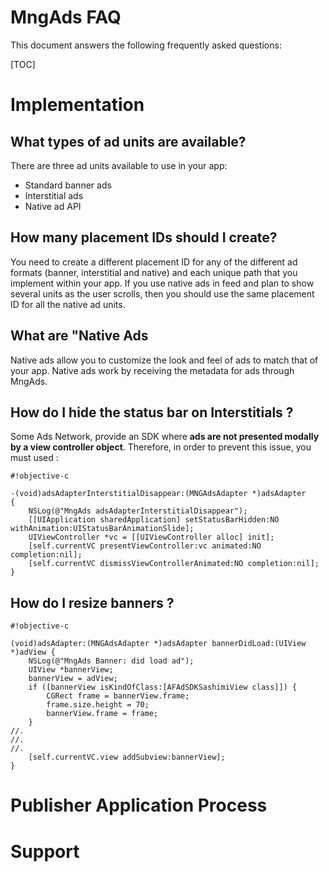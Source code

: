 # MngAds FAQ #

This document answers the following frequently asked questions:

[TOC]
# Implementation #
## What types of ad units are available? ##
There are three ad units available to use in your app:

 - Standard banner ads
 - Interstitial ads
 - Native ad API

## How many placement IDs should I create? ##
You need to create a different placement ID for any of the different ad formats (banner, interstitial and native) and each unique path that you implement within your app. 
If you use native ads in feed and plan to show several units as the user scrolls, then you should use the same placement ID for all the native ad units.
## What are "Native Ads ##
Native ads allow you to customize the look and feel of ads to match that of your app. Native ads work by receiving the metadata for ads through MngAds.

## How do I hide the status bar on Interstitials ? ##
Some Ads Network, provide an SDK where **ads are not presented modally by a view controller object**. Therefore, in order to prevent  this issue, you must used : 

```
#!objective-c

-(void)adsAdapterInterstitialDisappear:(MNGAdsAdapter *)adsAdapter
{
    NSLog(@"MngAds adsAdapterInterstitialDisappear");
    [[UIApplication sharedApplication] setStatusBarHidden:NO withAnimation:UIStatusBarAnimationSlide];
    UIViewController *vc = [[UIViewController alloc] init];
    [self.currentVC presentViewController:vc animated:NO completion:nil];
    [self.currentVC dismissViewControllerAnimated:NO completion:nil];
}
```
## How do I resize banners ? ##


```
#!objective-c

(void)adsAdapter:(MNGAdsAdapter *)adsAdapter bannerDidLoad:(UIView *)adView {
    NSLog(@"MngAds Banner: did load ad");
    UIView *bannerView;
    bannerView = adView;
    if ([bannerView isKindOfClass:[AFAdSDKSashimiView class]]) {
        CGRect frame = bannerView.frame;
        frame.size.height = 70;
        bannerView.frame = frame;
    }
//.
//.
//.
    [self.currentVC.view addSubview:bannerView];
}
```


# Publisher Application Process #
# Support #